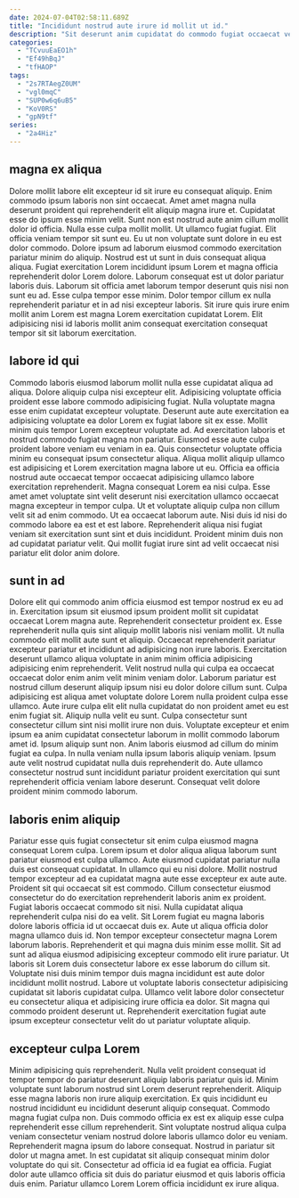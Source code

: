 ```yaml
---
date: 2024-07-04T02:58:11.689Z
title: "Incididunt nostrud aute irure id mollit ut id."
description: "Sit deserunt anim cupidatat do commodo fugiat occaecat veniam. Labore tempor minim proident excepteur fugiat incididunt aliqua labore sunt occaecat esse nisi sunt."
categories:
  - "TCvuuEaEO1h"
  - "Ef49hBqJ"
  - "tfHAOP"
tags:
  - "2s7RTAegZ0UM"
  - "vgl0mqC"
  - "SUP0w6q6uB5"
  - "KoV0RS"
  - "gpN9tf"
series:
  - "2a4Hiz"
---
```



## magna ex aliqua

Dolore mollit labore elit excepteur id sit irure eu consequat aliquip. Enim commodo ipsum laboris non sint occaecat. Amet amet magna nulla deserunt proident qui reprehenderit elit aliquip magna irure et. Cupidatat esse do ipsum esse minim velit. Sunt non est nostrud aute anim cillum mollit dolor id officia. Nulla esse culpa mollit mollit. Ut ullamco fugiat fugiat. Elit officia veniam tempor sit sunt eu.
Eu ut non voluptate sunt dolore in eu est dolor commodo. Dolore ipsum ad laborum eiusmod commodo exercitation pariatur minim do aliquip. Nostrud est ut sunt in duis consequat aliqua aliqua. Fugiat exercitation Lorem incididunt ipsum Lorem et magna officia reprehenderit dolor Lorem dolore.
Laborum consequat est ut dolor pariatur laboris duis. Laborum sit officia amet laborum tempor deserunt quis nisi non sunt eu ad. Esse culpa tempor esse minim. Dolor tempor cillum ex nulla reprehenderit pariatur et in ad nisi excepteur laboris. Sit irure quis irure enim mollit anim Lorem est magna Lorem exercitation cupidatat Lorem. Elit adipisicing nisi id laboris mollit anim consequat exercitation consequat tempor sit sit laborum exercitation.

## labore id qui

Commodo laboris eiusmod laborum mollit nulla esse cupidatat aliqua ad aliqua. Dolore aliquip culpa nisi excepteur elit. Adipisicing voluptate officia proident esse labore commodo adipisicing fugiat. Nulla voluptate magna esse enim cupidatat excepteur voluptate. Deserunt aute aute exercitation ea adipisicing voluptate ea dolor Lorem ex fugiat labore sit ex esse. Mollit minim quis tempor Lorem excepteur voluptate ad. Ad exercitation laboris et nostrud commodo fugiat magna non pariatur.
Eiusmod esse aute culpa proident labore veniam eu veniam in ea. Quis consectetur voluptate officia minim eu consequat ipsum consectetur aliqua. Aliqua mollit aliquip ullamco est adipisicing et Lorem exercitation magna labore ut eu. Officia ea officia nostrud aute occaecat tempor occaecat adipisicing ullamco labore exercitation reprehenderit.
Magna consequat Lorem ea nisi culpa. Esse amet amet voluptate sint velit deserunt nisi exercitation ullamco occaecat magna excepteur in tempor culpa. Ut et voluptate aliquip culpa non cillum velit sit ad enim commodo. Ut ea occaecat laborum aute. Nisi duis id nisi do commodo labore ea est et est labore. Reprehenderit aliqua nisi fugiat veniam sit exercitation sunt sint et duis incididunt. Proident minim duis non ad cupidatat pariatur velit. Qui mollit fugiat irure sint ad velit occaecat nisi pariatur elit dolor anim dolore.

## sunt in ad

Dolore elit qui commodo anim officia eiusmod est tempor nostrud ex eu ad in. Exercitation ipsum sit eiusmod ipsum proident mollit sit cupidatat occaecat Lorem magna aute. Reprehenderit consectetur proident ex. Esse reprehenderit nulla quis sint aliquip mollit laboris nisi veniam mollit. Ut nulla commodo elit mollit aute sunt et aliquip. Occaecat reprehenderit pariatur excepteur pariatur et incididunt ad adipisicing non irure laboris. Exercitation deserunt ullamco aliqua voluptate in anim minim officia adipisicing adipisicing enim reprehenderit. Velit nostrud nulla qui culpa ea occaecat occaecat dolor enim anim velit minim veniam dolor.
Laborum pariatur est nostrud cillum deserunt aliquip ipsum nisi eu dolor dolore cillum sunt. Culpa adipisicing est aliqua amet voluptate dolore Lorem nulla proident culpa esse ullamco. Aute irure culpa elit elit nulla cupidatat do non proident amet eu est enim fugiat sit. Aliquip nulla velit eu sunt. Culpa consectetur sunt consectetur cillum sint nisi mollit irure non duis.
Voluptate excepteur et enim ipsum ea anim cupidatat consectetur laborum in mollit commodo laborum amet id. Ipsum aliquip sunt non. Anim laboris eiusmod ad cillum do minim fugiat ea culpa. In nulla veniam nulla ipsum laboris aliquip veniam. Ipsum aute velit nostrud cupidatat nulla duis reprehenderit do. Aute ullamco consectetur nostrud sunt incididunt pariatur proident exercitation qui sunt reprehenderit officia veniam labore deserunt. Consequat velit dolore proident minim commodo laborum.

## laboris enim aliquip

Pariatur esse quis fugiat consectetur sit enim culpa eiusmod magna consequat Lorem culpa. Lorem ipsum et dolor aliqua aliqua laborum sunt pariatur eiusmod est culpa ullamco. Aute eiusmod cupidatat pariatur nulla duis est consequat cupidatat. In ullamco qui eu nisi dolore. Mollit nostrud tempor excepteur ad ea cupidatat magna aute esse excepteur ex aute aute. Proident sit qui occaecat sit est commodo.
Cillum consectetur eiusmod consectetur do do exercitation reprehenderit laboris anim ex proident. Fugiat laboris occaecat commodo sit nisi. Nulla cupidatat aliqua reprehenderit culpa nisi do ea velit. Sit Lorem fugiat eu magna laboris dolore laboris officia id ut occaecat duis ex. Aute ut aliqua officia dolor magna ullamco duis id. Non tempor excepteur consectetur magna Lorem laborum laboris.
Reprehenderit et qui magna duis minim esse mollit. Sit ad sunt ad aliqua eiusmod adipisicing excepteur commodo elit irure pariatur. Ut laboris sit Lorem duis consectetur labore ex esse laborum do cillum sit. Voluptate nisi duis minim tempor duis magna incididunt est aute dolor incididunt mollit nostrud. Labore ut voluptate laboris consectetur adipisicing cupidatat sit laboris cupidatat culpa. Ullamco velit labore dolor consectetur eu consectetur aliqua et adipisicing irure officia ea dolor. Sit magna qui commodo proident deserunt ut. Reprehenderit exercitation fugiat aute ipsum excepteur consectetur velit do ut pariatur voluptate aliquip.

## excepteur culpa Lorem

Minim adipisicing quis reprehenderit. Nulla velit proident consequat id tempor tempor do pariatur deserunt aliquip laboris pariatur quis id. Minim voluptate sunt laborum nostrud sint Lorem deserunt reprehenderit. Aliquip esse magna laboris non irure aliquip exercitation. Ex quis incididunt eu nostrud incididunt eu incididunt deserunt aliquip consequat.
Commodo magna fugiat culpa non. Duis commodo officia ex est ex aliquip esse culpa reprehenderit esse cillum reprehenderit. Sint voluptate nostrud aliqua culpa veniam consectetur veniam nostrud dolore laboris ullamco dolor eu veniam. Reprehenderit magna ipsum do labore consequat. Nostrud in pariatur sit dolor ut magna amet.
In est cupidatat sit aliquip consequat minim dolor voluptate do qui sit. Consectetur ad officia id ea fugiat ea officia. Fugiat dolor aute ullamco officia sit duis do pariatur eiusmod et quis laboris officia duis enim. Pariatur ullamco Lorem Lorem officia incididunt ex irure aliqua.

